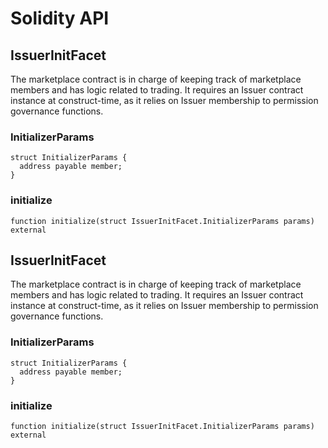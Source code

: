# Solidity API

## IssuerInitFacet

The marketplace contract is in charge of keeping track of marketplace members and has logic
related to trading.
It requires an Issuer contract instance at construct-time, as it relies on Issuer membership
to permission governance functions.

### InitializerParams

```solidity
struct InitializerParams {
  address payable member;
}
```

### initialize

```solidity
function initialize(struct IssuerInitFacet.InitializerParams params) external
```

## IssuerInitFacet

The marketplace contract is in charge of keeping track of marketplace members and has logic
related to trading.
It requires an Issuer contract instance at construct-time, as it relies on Issuer membership
to permission governance functions.

### InitializerParams

```solidity
struct InitializerParams {
  address payable member;
}
```

### initialize

```solidity
function initialize(struct IssuerInitFacet.InitializerParams params) external
```


